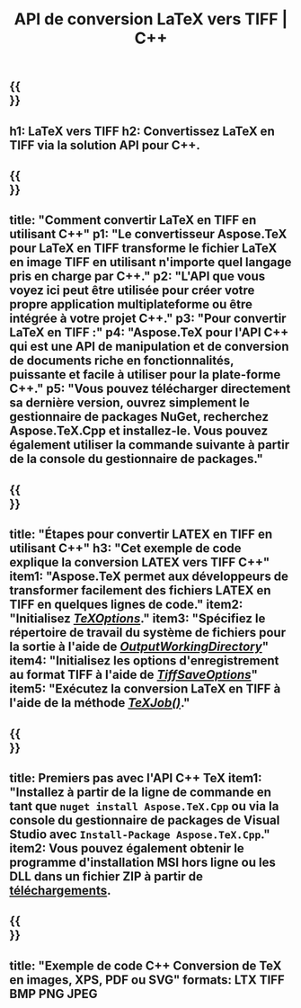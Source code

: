 ﻿---
translation: true
template: /_templates/_conversion-child-cpp.md
title: API de conversion LaTeX vers TIFF | C++
description: Fonctionnalité de conversion LaTeX vers TIFF. Intégrez cette bibliothèque C++ sur site dans votre projet ou utilisez des applications multiplateformes pour convertir LaTeX en TIFF.
keywords: latex vers tiff api cpp, latex2tiff intègre c++
url: /cpp/conversion/latex-to-tiff/
family: tex
platformtag: cpp
feature: conversion
informat: LATEX
outformat: TIFF
otherformats: BMP PNG JPEG PDF SVG XPS
---

{{<section banner>}}
---
h1: LaTeX vers TIFF
h2: Convertissez LaTeX en TIFF via la solution API pour C++.
---

{{<section overview>}}
---
title: "Comment convertir LaTeX en TIFF en utilisant C++"
p1: "Le convertisseur Aspose.TeX pour LaTeX en TIFF transforme le fichier LaTeX en image TIFF en utilisant n'importe quel langage pris en charge par C++."
p2: "L'API que vous voyez ici peut être utilisée pour créer votre propre application multiplateforme ou être intégrée à votre projet C++."
p3: "Pour convertir LaTeX en TIFF :"
p4: "Aspose.TeX pour l'API C++ qui est une API de manipulation et de conversion de documents riche en fonctionnalités, puissante et facile à utiliser pour la plate-forme C++."
p5: "Vous pouvez télécharger directement sa dernière version, ouvrez simplement le gestionnaire de packages NuGet, recherchez Aspose.TeX.Cpp et installez-le. Vous pouvez également utiliser la commande suivante à partir de la console du gestionnaire de packages."
---

{{<section feature1>}}
---
title: "Étapes pour convertir LATEX en TIFF en utilisant C++"
h3: "Cet exemple de code explique la conversion LATEX vers TIFF C++"
item1: "Aspose.TeX permet aux développeurs de transformer facilement des fichiers LATEX en TIFF en quelques lignes de code."
item2: "Initialisez [*TeXOptions*](https://reference.aspose.com/tex/cpp/class/aspose.te_x.te_x_options)."
item3: "Spécifiez le répertoire de travail du système de fichiers pour la sortie à l'aide de [*OutputWorkingDirectory*](https://reference.aspose.com/tex/cpp/class/aspose.te_x.te_x_options#aa4f4ea6dab7db5ba1b40800495f16f63)"
item4: "Initialisez les options d'enregistrement au format TIFF à l'aide de [*TiffSaveOptions*](https://reference.aspose.com/tex/cpp/class/aspose.te_x.presentation.image.tiff_save_options)"
item5: "Exécutez la conversion LaTeX en TIFF à l'aide de la méthode [*TeXJob()*](https://reference.aspose.com/tex/cpp/class/aspose.te_x.te_x_job)."
---

{{<section feature2>}}
---
title: Premiers pas avec l'API C++ TeX
item1: "Installez à partir de la ligne de commande en tant que ```nuget install Aspose.TeX.Cpp``` ou via la console du gestionnaire de packages de Visual Studio avec ```Install-Package Aspose.TeX.Cpp```."
item2: Vous pouvez également obtenir le programme d'installation MSI hors ligne ou les DLL dans un fichier ZIP à partir de [téléchargements](https://releases.aspose.com/tex/cpp).
---

{{<section widget>}}
---
title: "Exemple de code C++ Conversion de TeX en images, XPS, PDF ou SVG"
formats: LTX TIFF BMP PNG JPEG
---
